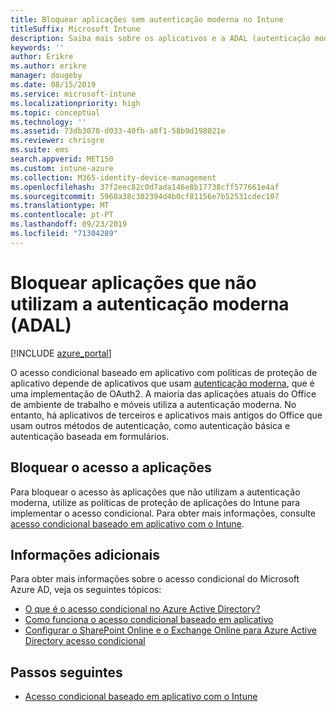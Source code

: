 ```yaml
---
title: Bloquear aplicações sem autenticação moderna no Intune
titleSuffix: Microsoft Intune
description: Saiba mais sobre os aplicativos e a ADAL (autenticação moderna) usando o Microsoft Intune.
keywords: ''
author: Erikre
ms.author: erikre
manager: dougeby
ms.date: 08/15/2019
ms.service: microsoft-intune
ms.localizationpriority: high
ms.topic: conceptual
ms.technology: ''
ms.assetid: 73db3070-d033-40fb-a8f1-58b9d198021e
ms.reviewer: chrisgre
ms.suite: ems
search.appverid: MET150
ms.custom: intune-azure
ms.collection: M365-identity-device-management
ms.openlocfilehash: 37f2eec82c0d7ada146e8b17738cff577661e4af
ms.sourcegitcommit: 5968a38c302394d4b0cf81156e7b52531cdec107
ms.translationtype: MT
ms.contentlocale: pt-PT
ms.lasthandoff: 09/23/2019
ms.locfileid: "71304289"
---
```

# <a name="block-apps-that-dont-use-modern-authentication-adal"></a>Bloquear aplicações que não utilizam a autenticação moderna (ADAL)

[!INCLUDE [azure_portal](./includes/azure_portal.md)]

O acesso condicional baseado em aplicativo com políticas de proteção de aplicativo depende de aplicativos que usam [autenticação moderna](https://support.office.com/article/Using-Office-365-modern-authentication-with-Office-clients-776c0036-66fd-41cb-8928-5495c0f9168a), que é uma implementação de OAuth2. A maioria das aplicações atuais do Office de ambiente de trabalho e móveis utiliza a autenticação moderna. No entanto, há aplicativos de terceiros e aplicativos mais antigos do Office que usam outros métodos de autenticação, como autenticação básica e autenticação baseada em formulários.

## <a name="block-access-to-apps"></a>Bloquear o acesso a aplicações

Para bloquear o acesso às aplicações que não utilizam a autenticação moderna, utilize as políticas de proteção de aplicações do Intune para implementar o acesso condicional. Para obter mais informações, consulte [acesso condicional baseado em aplicativo com o Intune](app-based-conditional-access-intune.md).

## <a name="additional-information"></a>Informações adicionais

Para obter mais informações sobre o acesso condicional do Microsoft Azure AD, veja os seguintes tópicos:
- [O que é o acesso condicional no Azure Active Directory?](https://docs.microsoft.com/azure/active-directory/conditional-access/overview)
- [Como funciona o acesso condicional baseado em aplicativo](app-based-conditional-access-intune.md#how-app-based-conditional-access-works)
- [Configurar o SharePoint Online e o Exchange Online para Azure Active Directory acesso condicional](https://docs.microsoft.com/azure/active-directory/conditional-access/conditional-access-for-exo-and-spo)

## <a name="next-steps"></a>Passos seguintes

- [Acesso condicional baseado em aplicativo com o Intune](app-based-conditional-access-intune.md)
